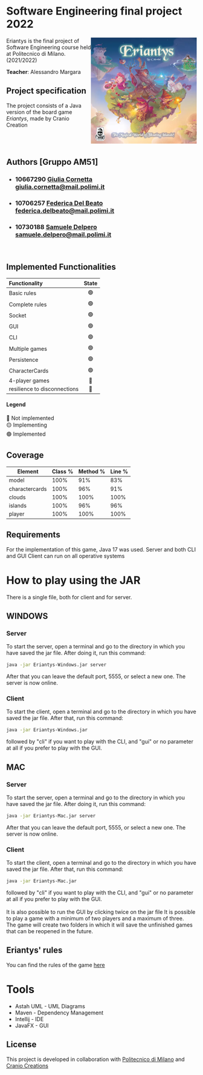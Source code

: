# Software Engineering final project 2022 
<img src="https://github.com/saamur/ingsw2022-AM51/blob/6af32eef33b6b3f73380fdf564e193114849fa67/src/main/resources/png/logo_eriantys.png" width=280px height=280px align="right" />
Eriantys is the final project of Software Engineering course held
at Politecnico di Milano. (2021/2022)


**Teacher**: Alessandro Margara

## Project specification
The project consists of a Java version of the board game *Eriantys*, made by Cranio Creation

<br>
<br>


## Authors [Gruppo AM51]
- ### 10667290 [Giulia Cornetta](https://github.com/giuCornetta)<br>giulia.cornetta@mail.polimi.it
- ### 10706257 [Federica Del Beato](https://github.com/FedericaDelBeato)<br>federica.delbeato@mail.polimi.it
- ### 10730188 [Samuele Delpero](https://github.com/saamur)<br> samuele.delpero@mail.polimi.it
<br>




## Implemented Functionalities
| Functionality                    | State  |
|:---------------------------------|:------:|
| Basic rules                      |   🟢  |
| Complete rules                   |   🟢  |
| Socket                           |   🟢  |
| GUI                              |   🟢  |
| CLI                              |   🟢  |
| Multiple games                   |   🟢  |
| Persistence                      |   🟢  |
| CharacterCards                   |   🟢  |
| 4-player games                   |   🔴  |
| resilience to disconnections     |   🔴  |


#### Legend
🔴 Not implemented<br>
🟡 Implementing<br>
🟢 Implemented<br>

## Coverage
| Element         | Class % | Method % | Line % | 
|-----------------|---------|----------|--------|
| model           |   100%  |    91%   |   83%  | 
| charactercards  |   100%  |    96%   |   91%  |
| clouds          |   100%  |   100%   |  100%  | 
| islands         |   100%  |    96%   |   96%  | 
| player          |   100%  |   100%   |  100%  |

## Requirements
For the implementation of this game, Java 17 was used.
Server and both CLI and GUI Client can run on all operative systems

# How to play using the JAR
There is a single file, both for client and for server.
<br>
## WINDOWS
### Server
To start the server, open a terminal and go to the directory in which you have saved the jar file. After doing it, run this command:<br>
```sh
java -jar Eriantys-Windows.jar server
```
After that you can leave the default port, 5555, or select a new one.
The server is now online.
<br>
### Client
To start the client, open a terminal and go to the directory in which you have saved the jar file. After that, run this command:<br>
```sh
java -jar Eriantys-Windows.jar
```
followed by "cli" if you want to play with the CLI, and "gui" or no parameter at all if you prefer to play with the GUI.
<br>

## MAC
### Server 
To start the server, open a terminal and go to the directory in which you have saved the jar file. After doing it, run this command:<br>
```sh
java -jar Eriantys-Mac.jar server
```
After that you can leave the default port, 5555, or select a new one.
The server is now online.
<br>
### Client
To start the client, open a terminal and go to the directory in which you have saved the jar file. After that, run this command:<br>
```sh
java -jar Eriantys-Mac.jar
```
followed by "cli" if you want to play with the CLI, and "gui" or no parameter at all if you prefer to play with the GUI.
<br>
<br>
It is also possible to run the GUI by clicking twice on the jar file
It is possible to play a game with a minimum of two players and a maximum of three.<br>
The game will create two folders in which it will save the unfinished games that can be reopened in the future.
## Eriantys' rules 
You can find the rules of the game [here](https://craniointernational.com/2021/wp-content/uploads/2021/06/Eriantys_rules_small.pdf)

# Tools
* Astah UML - UML Diagrams
* Maven - Dependency Management
* Intellij - IDE
* JavaFX - GUI

## License
This project is developed in collaboration with [Politecnico di Milano](https://www.polimi.it/) and [Cranio Creations](https://www.craniocreations.it/)


